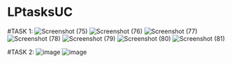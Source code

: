 # LPtasksUC

#TASK 1:
![Screenshot (75)](https://github.com/VishwaJarsaniya/LPtasksUC/assets/143692465/bf5ffd34-e629-42d8-b69f-237f078a9443)
![Screenshot (76)](https://github.com/VishwaJarsaniya/LPtasksUC/assets/143692465/4ebb4160-8648-430b-a178-6595fd1b48f5)
![Screenshot (77)](https://github.com/VishwaJarsaniya/LPtasksUC/assets/143692465/dbdf55b2-dfa9-413b-994c-0f977f8fa63e)
![Screenshot (78)](https://github.com/VishwaJarsaniya/LPtasksUC/assets/143692465/c15fea2e-e70f-44cc-b831-67c60472c75a)
![Screenshot (79)](https://github.com/VishwaJarsaniya/LPtasksUC/assets/143692465/7c2798e0-9917-4e6f-a725-0945f6868479)
![Screenshot (80)](https://github.com/VishwaJarsaniya/LPtasksUC/assets/143692465/75c6f8ec-bf27-4942-8d75-d859bdce267b)
![Screenshot (81)](https://github.com/VishwaJarsaniya/LPtasksUC/assets/143692465/95a24c76-ec63-4558-8c83-bf4f0bda3dec)


#TASK 2:
![image](https://github.com/VishwaJarsaniya/LPtasksUC/assets/143692465/debf3975-8a47-4bef-90b2-54088a56b4d2)
![image](https://github.com/VishwaJarsaniya/LPtasksUC/assets/143692465/efe3fdbd-3376-48a9-88d0-60fc1bfb02ac)
